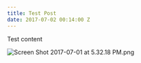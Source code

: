```yaml
---
title: Test Post
date: 2017-07-02 00:14:00 Z
---
```


Test content

![Screen Shot 2017-07-01 at 5.32.18 PM.png](/uploads/Screen%20Shot%202017-07-01%20at%205.32.18%20PM.png)